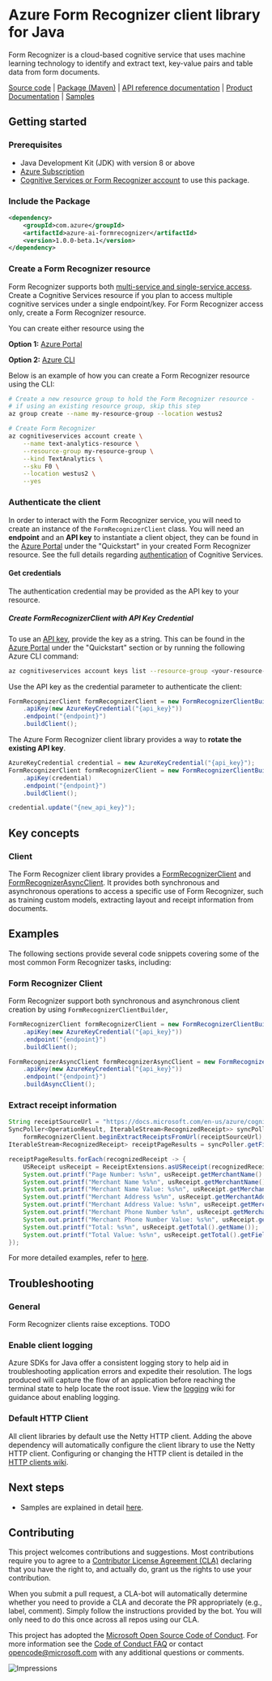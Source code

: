 # Azure Form Recognizer client library for Java
Form Recognizer is a cloud-based cognitive service that uses machine learning technology to identify and extract text, 
key-value pairs and table data from form documents.

[Source code][source_code] | [Package (Maven)][package] | [API reference documentation][api_reference_doc] | [Product Documentation][product_documentation] | [Samples][samples_readme]

## Getting started

### Prerequisites
- Java Development Kit (JDK) with version 8 or above
- [Azure Subscription][azure_subscription]
- [Cognitive Services or Form Recognizer account][form_recognizer_account] to use this package.

### Include the Package

[//]: # ({x-version-update-start;com.azure:azure-ai-formrecognizer;current})
```xml
<dependency>
    <groupId>com.azure</groupId>
    <artifactId>azure-ai-formrecognizer</artifactId>
    <version>1.0.0-beta.1</version>
</dependency>
```
[//]: # ({x-version-update-end})

### Create a Form Recognizer resource
Form Recognizer supports both [multi-service and single-service access][service_access]. Create a Cognitive Services 
resource if you plan to access multiple cognitive services under a single endpoint/key. For Form Recognizer access only,
create a Form Recognizer resource.

You can create either resource using the 

**Option 1:** [Azure Portal][create_new_resource] 

**Option 2:** [Azure CLI][azure_cli]

Below is an example of how you can create a Form Recognizer resource using the CLI:

```bash
# Create a new resource group to hold the Form Recognizer resource -
# if using an existing resource group, skip this step
az group create --name my-resource-group --location westus2
```

```bash
# Create Form Recognizer
az cognitiveservices account create \
    --name text-analytics-resource \
    --resource-group my-resource-group \
    --kind TextAnalytics \
    --sku F0 \
    --location westus2 \
    --yes
```
### Authenticate the client
In order to interact with the Form Recognizer service, you will need to create an instance of the `FormRecognizerClient` 
class. You will need an **endpoint** and an **API key** to instantiate a client object, 
they can be found in the [Azure Portal][azure_portal] under the "Quickstart" in your created
Form Recognizer resource. See the full details regarding [authentication][authentication] of Cognitive Services.

#### Get credentials
The authentication credential may be provided as the API key to your resource.

##### Create FormRecognizerClient with API Key Credential
To use an [API key][api_key], provide the key as a string. This can be found in the [Azure Portal][azure_portal] 
   under the "Quickstart" section or by running the following Azure CLI command:

```bash
az cognitiveservices account keys list --resource-group <your-resource-group-name> --name <your-resource-name>
``` 
Use the API key as the credential parameter to authenticate the client:
<!-- embedme ./src/samples/java/com/azure/ai/formrecognizer/ReadmeSamples.java#L40-L43 -->
```java
FormRecognizerClient formRecognizerClient = new FormRecognizerClientBuilder()
    .apiKey(new AzureKeyCredential("{api_key}"))
    .endpoint("{endpoint}")
    .buildClient();
```
The Azure Form Recognizer client library provides a way to **rotate the existing API key**.

<!-- embedme ./src/samples/java/com/azure/ai/formrecognizer/ReadmeSamples.java#L60-L66 -->
```java
AzureKeyCredential credential = new AzureKeyCredential("{api_key}");
FormRecognizerClient formRecognizerClient = new FormRecognizerClientBuilder()
    .apiKey(credential)
    .endpoint("{endpoint}")
    .buildClient();

credential.update("{new_api_key}");
```

## Key concepts
### Client
The Form Recognizer client library provides a [FormRecognizerClient][form_recognizer_sync_client] and 
[FormRecognizerAsyncClient][form_recognizer_async_client]. It provides both synchronous and
asynchronous operations to access a specific use of Form Recognizer, such as training custom models,
extracting layout and receipt information from documents.

## Examples
The following sections provide several code snippets covering some of the most common Form Recognizer tasks, including:

### Form Recognizer Client
Form Recognizer support both synchronous and asynchronous client creation by using
`FormRecognizerClientBuilder`,

<!-- embedme ./src/samples/java/com/azure/ai/formrecognizer/ReadmeSamples.java#L40-L43 -->
``` java
FormRecognizerClient formRecognizerClient = new FormRecognizerClientBuilder()
    .apiKey(new AzureKeyCredential("{api_key}"))
    .endpoint("{endpoint}")
    .buildClient();
```
<!-- embedme ./src/samples/java/com/azure/ai/formrecognizer/ReadmeSamples.java#L50-L53 -->
``` java
FormRecognizerAsyncClient formRecognizerAsyncClient = new FormRecognizerClientBuilder()
    .apiKey(new AzureKeyCredential("{api_key}"))
    .endpoint("{endpoint}")
    .buildAsyncClient();
```

### Extract receipt information
<!-- embedme ./src/samples/java/com/azure/ai/formrecognizer/ReadmeSamples.java#L70-L86 -->
```java
String receiptSourceUrl = "https://docs.microsoft.com/en-us/azure/cognitive-services/form-recognizer/media/contoso-allinone.jpg";
SyncPoller<OperationResult, IterableStream<RecognizedReceipt>> syncPoller =
    formRecognizerClient.beginExtractReceiptsFromUrl(receiptSourceUrl);
IterableStream<RecognizedReceipt> receiptPageResults = syncPoller.getFinalResult();

receiptPageResults.forEach(recognizedReceipt -> {
    USReceipt usReceipt = ReceiptExtensions.asUSReceipt(recognizedReceipt);
    System.out.printf("Page Number: %s%n", usReceipt.getMerchantName().getPageNumber());
    System.out.printf("Merchant Name %s%n", usReceipt.getMerchantName().getName());
    System.out.printf("Merchant Name Value: %s%n", usReceipt.getMerchantName().getFieldValue());
    System.out.printf("Merchant Address %s%n", usReceipt.getMerchantAddress().getName());
    System.out.printf("Merchant Address Value: %s%n", usReceipt.getMerchantAddress().getFieldValue());
    System.out.printf("Merchant Phone Number %s%n", usReceipt.getMerchantPhoneNumber().getName());
    System.out.printf("Merchant Phone Number Value: %s%n", usReceipt.getMerchantPhoneNumber().getFieldValue());
    System.out.printf("Total: %s%n", usReceipt.getTotal().getName());
    System.out.printf("Total Value: %s%n", usReceipt.getTotal().getFieldValue());
});
```
For more detailed examples, refer to [here][samples_readme].

## Troubleshooting
### General
Form Recognizer clients raise exceptions. 
TODO

### Enable client logging
Azure SDKs for Java offer a consistent logging story to help aid in troubleshooting application errors and expedite 
their resolution. The logs produced will capture the flow of an application before reaching the terminal state to help 
locate the root issue. View the [logging][logging] wiki for guidance about enabling logging.

### Default HTTP Client
All client libraries by default use the Netty HTTP client. Adding the above dependency will automatically configure 
the client library to use the Netty HTTP client. Configuring or changing the HTTP client is detailed in the
[HTTP clients wiki](https://github.com/Azure/azure-sdk-for-java/wiki/HTTP-clients).

## Next steps
- Samples are explained in detail [here][samples_readme].

## Contributing

This project welcomes contributions and suggestions. Most contributions require you to agree to a [Contributor License Agreement (CLA)][cla] declaring that you have the right to, and actually do, grant us the rights to use your contribution.

When you submit a pull request, a CLA-bot will automatically determine whether you need to provide a CLA and decorate the PR appropriately (e.g., label, comment). Simply follow the instructions provided by the bot. You will only need to do this once across all repos using our CLA.

This project has adopted the [Microsoft Open Source Code of Conduct][coc]. For more information see the [Code of Conduct FAQ][coc_faq] or contact [opencode@microsoft.com][coc_contact] with any additional questions or comments.

<!-- LINKS -->
[api_key]: https://docs.microsoft.com/azure/cognitive-services/cognitive-services-apis-create-account?tabs=multiservice%2Cwindows#get-the-keys-for-your-resource
[api_reference_doc]: https://aka.ms/azsdk-java-formrecognizer-ref-docs
[authentication]: https://docs.microsoft.com/azure/cognitive-services/authentication
[azure_cli]: https://docs.microsoft.com/azure/cognitive-services/cognitive-services-apis-create-account-cli?tabs=windows
[azure_identity]: https://github.com/Azure/azure-sdk-for-java/tree/master/sdk/identity/azure-identity#credentials
[azure_portal]: https://ms.portal.azure.com
[azure_subscription]: https://azure.microsoft.com/free
[cla]: https://cla.microsoft.com
[coc]: https://opensource.microsoft.com/codeofconduct/
[coc_faq]: https://opensource.microsoft.com/codeofconduct/faq/
[coc_contact]: mailto:opencode@microsoft.com
[create_new_resource]: https://docs.microsoft.com/azure/cognitive-services/cognitive-services-apis-create-account?tabs=multiservice%2Cwindows#create-a-new-azure-cognitive-services-resource
[package]: TODO
[performance_tuning]: https://github.com/Azure/azure-sdk-for-java/wiki/Performance-Tuning
[product_documentation]: https://docs.microsoft.com/azure/cognitive-services/form-recognizer/overview
[samples_readme]: src/samples/README.md
[service_access]: https://docs.microsoft.com/azure/cognitive-services/cognitive-services-apis-create-account?tabs=multiservice%2Cwindows
[source_code]: src
[form_recognizer_account]: https://docs.microsoft.com/azure/cognitive-services/cognitive-services-apis-create-account?tabs=multiservice%2Cwindows
[form_recognizer_async_client]: src/main/java/com/azure/ai/formrecognizer/FormRecognizerAsyncClient.java
[form_recognizer_sync_client]: src/main/java/com/azure/ai/formrecognizer/FormRecognizerClient.java
[logging]: https://github.com/Azure/azure-sdk-for-java/wiki/Logging-with-Azure-SDK

![Impressions](https://azure-sdk-impressions.azurewebsites.net/api/impressions/azure-sdk-for-java%2Fsdk%2Fformrecognizer%2Fazure-ai-formrecognizer%2FREADME.png)
